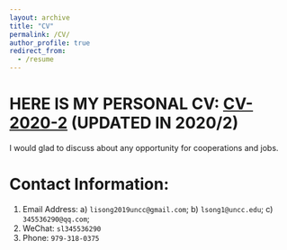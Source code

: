 ```yaml
---
layout: archive
title: "CV"
permalink: /CV/
author_profile: true
redirect_from:
  - /resume
---
```



# HERE IS MY PERSONAL CV: [CV-2020-2](https://github.com/lisong2019/lisong.github.io/blob/master/files/Li-SONG-CV-%202.pdf)  (UPDATED IN 2020/2)

I would glad to discuss about any opportunity for cooperations and jobs.




Contact Information:
======
1. Email Address: a) `lisong2019uncc@gmail.com`; b) `lsong1@uncc.edu`; c) `345536290@qq.com`;
1. WeChat: `sl345536290`
1. Phone: `979-318-0375 `
